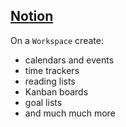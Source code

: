## [Notion](https://www.notion.so/Notion-Official-83715d7703ee4b8699b5e659a4712dd8)

On a `Workspace` create:
* calendars and events
* time trackers
* reading lists
* Kanban boards
* goal lists
* and much much more
